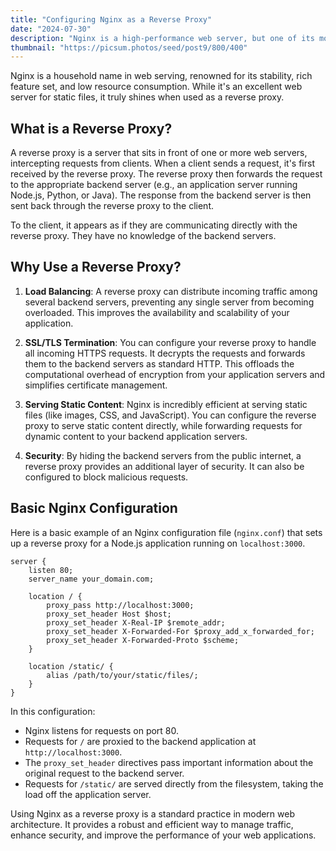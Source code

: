 ```yaml
---
title: "Configuring Nginx as a Reverse Proxy"
date: "2024-07-30"
description: "Nginx is a high-performance web server, but one of its most powerful use cases is as a reverse proxy. Learn how a reverse proxy works and how to set one up with Nginx."
thumbnail: "https://picsum.photos/seed/post9/800/400"
---
```


Nginx is a household name in web serving, renowned for its stability, rich feature set, and low resource consumption. While it's an excellent web server for static files, it truly shines when used as a reverse proxy.

## What is a Reverse Proxy?

A reverse proxy is a server that sits in front of one or more web servers, intercepting requests from clients. When a client sends a request, it's first received by the reverse proxy. The reverse proxy then forwards the request to the appropriate backend server (e.g., an application server running Node.js, Python, or Java). The response from the backend server is then sent back through the reverse proxy to the client.

To the client, it appears as if they are communicating directly with the reverse proxy. They have no knowledge of the backend servers.

## Why Use a Reverse Proxy?

1.  **Load Balancing**: A reverse proxy can distribute incoming traffic among several backend servers, preventing any single server from becoming overloaded. This improves the availability and scalability of your application.

2.  **SSL/TLS Termination**: You can configure your reverse proxy to handle all incoming HTTPS requests. It decrypts the requests and forwards them to the backend servers as standard HTTP. This offloads the computational overhead of encryption from your application servers and simplifies certificate management.

3.  **Serving Static Content**: Nginx is incredibly efficient at serving static files (like images, CSS, and JavaScript). You can configure the reverse proxy to serve static content directly, while forwarding requests for dynamic content to your backend application servers.

4.  **Security**: By hiding the backend servers from the public internet, a reverse proxy provides an additional layer of security. It can also be configured to block malicious requests.

## Basic Nginx Configuration

Here is a basic example of an Nginx configuration file (`nginx.conf`) that sets up a reverse proxy for a Node.js application running on `localhost:3000`.

```nginx
server {
    listen 80;
    server_name your_domain.com;

    location / {
        proxy_pass http://localhost:3000;
        proxy_set_header Host $host;
        proxy_set_header X-Real-IP $remote_addr;
        proxy_set_header X-Forwarded-For $proxy_add_x_forwarded_for;
        proxy_set_header X-Forwarded-Proto $scheme;
    }

    location /static/ {
        alias /path/to/your/static/files/;
    }
}
```

In this configuration:
*   Nginx listens for requests on port 80.
*   Requests for `/` are proxied to the backend application at `http://localhost:3000`.
*   The `proxy_set_header` directives pass important information about the original request to the backend server.
*   Requests for `/static/` are served directly from the filesystem, taking the load off the application server.

Using Nginx as a reverse proxy is a standard practice in modern web architecture. It provides a robust and efficient way to manage traffic, enhance security, and improve the performance of your web applications.
